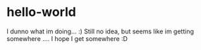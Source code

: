 # hello-world
I dunno what im doing... :)
Still no idea, but seems like im getting somewhere .... I hope I get somewhere :D

